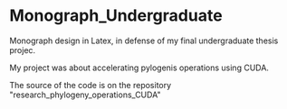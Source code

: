# Monograph_Undergraduate

Monograph design in Latex, in defense of my final undergraduate thesis projec.

My project was about accelerating pylogenis operations using CUDA. 

The source of the code is on the repository "research_phylogeny_operations_CUDA"


